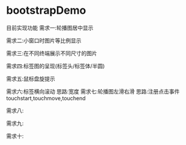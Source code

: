 # bootstrapDemo

目前实现功能
需求一:轮播图居中显示

需求二:小窗口时图片等比例显示

需求三:在不同终端展示不同尺寸的图片

需求四:标签图的呈现(标签头/标签体/半圆)
  
需求五:鼠标盘旋提示
  
需求六:标签横向滚动
  思路:宽度
需求七:轮播图左滑右滑
  思路:注册点击事件touchstart,touchmove,touchend

需求八:

需求九:

需求十:
